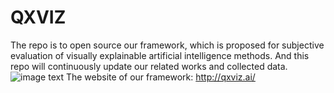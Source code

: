 # QXVIZ
The repo is to open source our framework, which is proposed for subjective evaluation of visually explainable artificial intelligence methods.  And this repo will continuously update our related works and collected data.
![image text]()
The website of our framework: http://qxviz.ai/
